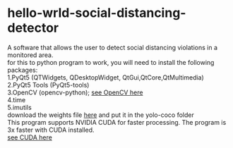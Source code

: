 # hello-wrld-social-distancing-detector
A software that allows the user to detect social distancing violations in a monitored area.<br>
for this to python program to work, you will need to install the following packages:<br>
1.PyQt5  (QTWidgets, QDesktopWidget, QtGui,QtCore,QtMultimedia)<br>
2.PyQt5 Tools (PyQt5-tools)<br>
3.OpenCV (opencv-python); [see OpenCV here](https://opencv.org/)<br>
4.time<br>
5.imutils<br>
download the weights file [here](https://pjreddie.com/darknet/yolo/) and put it in the yolo-coco folder <br>
This program supports NVIDIA CUDA for faster processing. The program is 3x faster with CUDA installed.<br> [see CUDA here](https://en.wikipedia.org/wiki/CUDA)<br>
